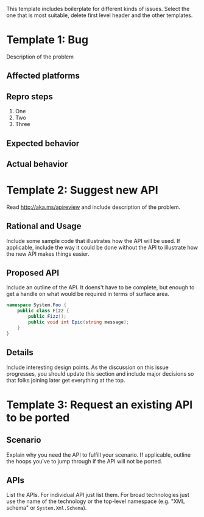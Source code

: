 This template includes boilerplate for different kinds of issues. Select the
one that is most suitable, delete first level header and the other templates.

# Template 1: Bug

Description of the problem

## Affected platforms

## Repro steps

1. One
2. Two
3. Three

## Expected behavior

## Actual behavior

# Template 2: Suggest new API

Read http://aka.ms/apireview and include description of the problem.

## Rational and Usage

Include some sample code that illustrates how the API will be used. If
applicable, include the way it could be done without the API to illustrate
how the new API makes things easier.

## Proposed API

Include an outline of the API. It doens't have to be complete, but enough to
get a handle on what would be required in terms of surface area.

```C#
namespace System.Foo {
    public class Fizz {
        public Fizz();
        public void int Epic(string message);
    }
}
```

## Details

Include interesting design points. As the discussion on this issue progresses,
you should update this section and include major decisions so that folks joining
later get everything at the top.

# Template 3: Request an existing API to be ported

## Scenario

Explain why you need the API to fulfill your scenario. If applicable, outline
the hoops you've to jump through if the API will not be ported.

## APIs

List the APIs. For individual API just list them. For broad technologies just
use the name of the technology or the top-level namespace (e.g. "XML schema" or
`System.Xml.Schema`).